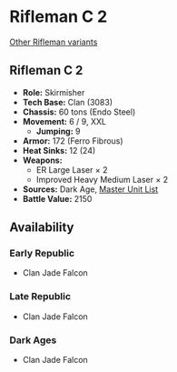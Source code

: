 # Rifleman C 2

[Other Rifleman variants](../rifleman.md)

## Rifleman C 2
- **Role:** Skirmisher
- **Tech Base:** Clan (3083)
- **Chassis:** 60 tons (Endo Steel)
- **Movement:** 6 / 9, XXL
  - **Jumping:** 9
- **Armor:** 172 (Ferro Fibrous)
- **Heat Sinks:** 12 (24)
- **Weapons:**
  - ER Large Laser × 2
  - Improved Heavy Medium Laser × 2
- **Sources:** Dark Age, [Master Unit List](http://masterunitlist.info/Unit/Details/2694/rifleman-c-2)
- **Battle Value:** 2150

## Availability

### Early Republic
- Clan Jade Falcon

### Late Republic
- Clan Jade Falcon

### Dark Ages
- Clan Jade Falcon

